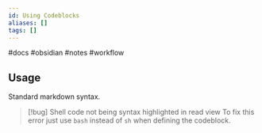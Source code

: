 ```yaml
---
id: Using Codeblocks
aliases: []
tags: []
---
```


#docs #obsidian #notes #workflow

## Usage

Standard markdown syntax.

> [!bug] Shell code not being syntax highlighted in read view
> To fix this error just use `bash` instead of `sh` when defining the codeblock.
